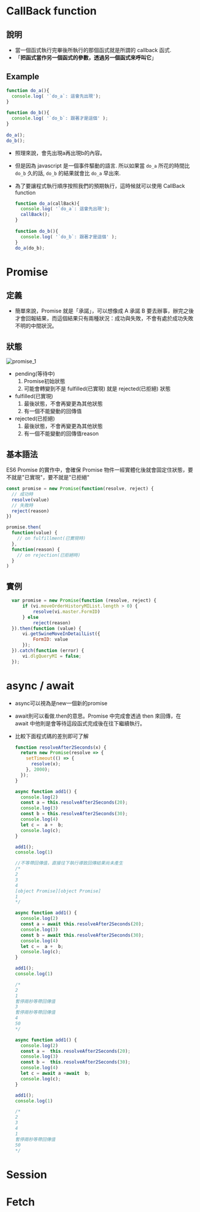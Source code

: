# CallBack function

## 說明

-  當一個函式執行完畢後所執行的那個函式就是所謂的 callback 函式.
- 「**把函式當作另一個函式的參數，透過另一個函式來呼叫它**」

## Example

```javascript
function do_a(){
  console.log( '`do_a`: 這會先出現');
}
 
function do_b(){
  console.log( '`do_b`: 跟著才是這個' );
}
 
do_a();
do_b();
```

- 照理來說，會先出現a再出現b的內容。

- 但是因為 javascript 是一個事件驅動的語言. 所以如果當 `do_a` 所花的時間比 `do_b` 久的話, `do_b` 的結果就會比 `do_a` 早出來.

- 為了要讓程式執行順序按照我們的預期執行，這時候就可以使用 CallBack function

  ```javascript
  function do_a(callBack){
    console.log( '`do_a`: 這會先出現');
    callBack();
  }
   
  function do_b(){
    console.log( '`do_b`: 跟著才是這個' );
  } 
  do_a(do_b);
  ```

  

# Promise

## 定義

- 簡單來說，Promise 就是「承諾」，可以想像成 A 承諾 B 要去辦事，辦完之後才會回報結果，而這個結果只有兩種狀況：成功與失敗，不會有處於成功失敗不明的中間狀況。

## 狀態

![promise_1](C:\Users\Administrator\Downloads\promise_1.png)

- pending(等待中)
  1. Promise初始狀態
  2. 可能會轉變到不是 fulfilled(已實現) 就是 rejected(已拒絕) 狀態
- fulfilled(已實現)
  1. 最後狀態，不會再變更為其他狀態
  2. 有一個不能變動的回傳值
- rejected(已拒絕) 
  1. 最後狀態，不會再變更為其他狀態
  2. 有一個不能變動的回傳值reason

## 基本語法

ES6 Promise 的實作中，會確保 Promise 物件一經實體化後就會固定住狀態，要不就是"已實現"，要不就是"已拒絕"

```javascript
const promise = new Promise(function(resolve, reject) {
  // 成功時
  resolve(value)
  // 失敗時
  reject(reason)
})

promise.then(
  function(value) {
    // on fulfillment(已實現時)
  },
  function(reason) {
    // on rejection(已拒絕時)
  }
)
```

## 實例

```javascript
  var promise = new Promise(function (resolve, reject) {
      if (vi.moveOrderHistoryMIList.length > 0) {
          resolve(vi.master.FormID)
      } else
          reject(reason)
  }).then(function (value) {
      vi.getSwineMoveInDetailList({
          FormID: value
      });
  }).catch(function (error) {
      vi.dlgQueryMI = false;
  });
```



# async / await

- async可以視為是new一個新的promise

- await則可以看做.then的意思。Promise 中完成會透過 then 來回傳，在 await 中他則是會等待這段函式完成後在往下繼續執行。

- 比較下面程式碼的差別即可了解

  ```javascript
  function resolveAfter2Seconds(x) {
    return new Promise(resolve => {
      setTimeout(() => {
        resolve(x);
      }, 2000);
    });
  }
  
  async function add1() {
    console.log(2)
    const a = this.resolveAfter2Seconds(20);
    console.log(3)
    const b = this.resolveAfter2Seconds(30);
    console.log(4)
    let c =  a +  b;
    console.log(c);
  }
  
  add1();
  console.log(1)
  
  //不等帶回傳值，直接往下執行導致回傳結果尚未產生
  /*
  2
  3
  4
  [object Promise][object Promise]
  1
  */
  ```

  ```javascript
  async function add1() {
    console.log(2)
    const a = await this.resolveAfter2Seconds(20);
    console.log(3)
    const b = await this.resolveAfter2Seconds(30);
    console.log(4)
    let c =  a +  b;
    console.log(c);
  }
  
  add1();
  console.log(1)
  
  /*
  2
  1
  暫停兩秒等帶回傳值
  3
  暫停兩秒等帶回傳值
  4
  50
  */
  ```

  ```javascript
  async function add1() {
    console.log(2)
    const a =  this.resolveAfter2Seconds(20);
    console.log(3)
    const b =  this.resolveAfter2Seconds(30);
    console.log(4)
    let c = await a +await  b;
    console.log(c);
  }
  
  add1();
  console.log(1)
  
  /*
  2
  3
  4
  1
  暫停兩秒等帶回傳值
  50
  */
  ```

  

# Session









# Fetch 



































































































